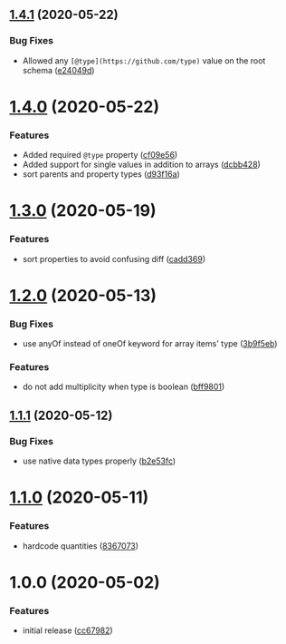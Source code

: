 ## [1.4.1](https://github.com/charlestati/schema-org-json-schema/compare/v1.4.0...v1.4.1) (2020-05-22)


### Bug Fixes

* Allowed any `[@type](https://github.com/type)` value on the root schema ([e24049d](https://github.com/charlestati/schema-org-json-schema/commit/e24049d24a7bd3b639876aa7f9a9da997ce29114))

# [1.4.0](https://github.com/charlestati/schema-org-json-schema/compare/v1.3.0...v1.4.0) (2020-05-22)


### Features

* Added required `@type` property ([cf09e56](https://github.com/charlestati/schema-org-json-schema/commit/cf09e5607a380dfe3692839d5ca86c0dd9bd6e0c))
* Added support for single values in addition to arrays ([dcbb428](https://github.com/charlestati/schema-org-json-schema/commit/dcbb428317ce07ab8dcff50247c907f15443fb2f))
* sort parents and property types ([d93f16a](https://github.com/charlestati/schema-org-json-schema/commit/d93f16a26bf98d23eb806d03ccce08d7cf15b99a))

# [1.3.0](https://github.com/charlestati/schema-org-json-schema/compare/v1.2.0...v1.3.0) (2020-05-19)


### Features

* sort properties to avoid confusing diff ([cadd369](https://github.com/charlestati/schema-org-json-schema/commit/cadd3691264c91598c783327c7e2e9823e41023a))

# [1.2.0](https://github.com/charlestati/schema-org-json-schema/compare/v1.1.1...v1.2.0) (2020-05-13)


### Bug Fixes

* use anyOf instead of oneOf keyword for array items' type ([3b9f5eb](https://github.com/charlestati/schema-org-json-schema/commit/3b9f5eb6c2fa9a07a29aac6eb200a680ae3c385c))


### Features

* do not add multiplicity when type is boolean ([bff9801](https://github.com/charlestati/schema-org-json-schema/commit/bff980152b9479eca4d09d407e6df5567a3ebe2e))

## [1.1.1](https://github.com/charlestati/schema-org-json-schema/compare/v1.1.0...v1.1.1) (2020-05-12)


### Bug Fixes

* use native data types properly ([b2e53fc](https://github.com/charlestati/schema-org-json-schema/commit/b2e53fc058740940d51ae80a92d53c99f0b57ab0))

# [1.1.0](https://github.com/charlestati/schema-org-json-schema/compare/v1.0.0...v1.1.0) (2020-05-11)


### Features

* hardcode quantities ([8367073](https://github.com/charlestati/schema-org-json-schema/commit/836707371bd5157a43e93dd1653717a7f932db13))

# 1.0.0 (2020-05-02)


### Features

* initial release ([cc67982](https://github.com/charlestati/schema-org-json-schema/commit/cc67982473b79741fc4eca0f1e0cccd3c74a7a29))
